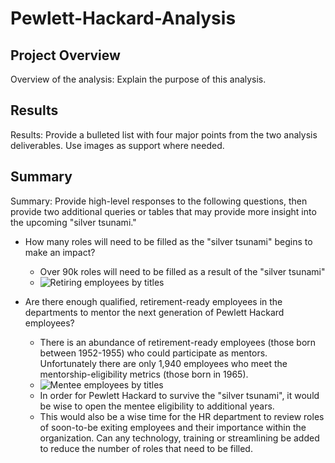 # Pewlett-Hackard-Analysis
## Project Overview
Overview of the analysis: Explain the purpose of this analysis.
## Results

Results: Provide a bulleted list with four major points from the two analysis deliverables. Use images as support where needed.
## Summary
Summary: Provide high-level responses to the following questions, then provide two additional queries or tables that may provide more insight into the upcoming "silver tsunami."
* How many roles will need to be filled as the "silver tsunami" begins to make an impact? 
    * Over 90k roles will need to be filled as a result of the "silver tsunami"
    * ![Retiring employees by titles](https://github.com/krockway/Pewlett-Hackard-Analysis/blob/main/retiring_titles.png)

* Are there enough qualified, retirement-ready employees in the departments to mentor the next generation of Pewlett Hackard employees?
    * There is an abundance of retirement-ready employees (those born between 1952-1955) who could participate as mentors. Unfortunately there are only 1,940 employees who meet the mentorship-eligibility metrics (those born in 1965). 
    * ![Mentee employees by titles](https://github.com/krockway/Pewlett-Hackard-Analysis/blob/main/mentee_titles.png)
    * In order for Pewlett Hackard to survive the "silver tsunami", it would be wise to open the mentee eligibility to additional years.
    * This would also be a wise time for the HR department to review roles of soon-to-be exiting employees and their importance within the organization. Can any technology, training or streamlining be added to reduce the number of roles that need to be filled. 